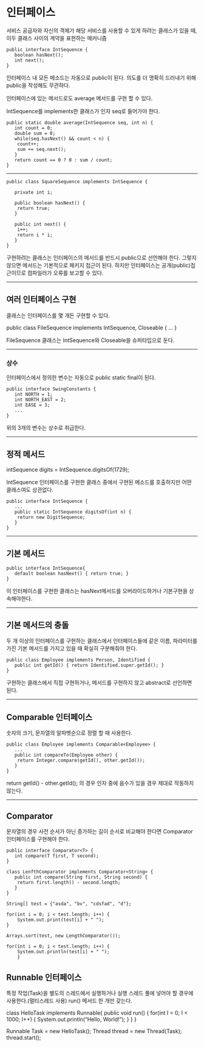 # 인터페이스

서비스 공급자와 자신의 객체가 해당 서비스를 사용할 수 있게 하려는 클래스가 있을 때, 이두 클래스 사이의 계약을 표현하는 메커니즘

```
public interface IntSequence {
   boolean hasNext();
   int next();
}
```

인터페이스 내 모든 메소드는 자동으로 public이 된다. 의도를 더 명확히 드러내기 위해 public을 작성해도 무관하다.


인터페이스에 있는 메서드로도 average 메서드를 구현 할 수 있다.

IntSequence를 implements한 클래스가 인자 seq로 들어가야 한다.

```
public static double average(IntSequence seq, int n) {
   int count = 0;
   double sum = 0;
   while(seq.hasNext() && count < n) {
	count++;
	sum += seq.next();
   }
   return count == 0 ? 0 : sum / count;
}
```

--------

```
public class SquareSequence implements IntSequence {

   private int i;

   public boolean hasNext() {
	return true;
   }

   public int next() {
	i++;
	return i * i;
   }
}
```

구현하려는 클래스는 인터페이스의 메서드를 반드시 public으로 선언해야 한다. 그렇지 않으면 메서드는 기본적으로 패키지 접근이 된다. 하지만 인터페이스는 공개(public)접근이므로 컴파일러가 오류를 보고할 수 있다.

------------

## 여러 인터페이스 구현

클래스는 인터페이스를 몇 개든 구현할 수 있다.

public class FileSequence implements IntSequence, Closeable {
   ...
}

FileSequence 클래스는 IntSequence와 Closeable을 슈퍼타입으로 둔다.


------------

### 상수

인터페이스에서 정의한 변수는 자동으로 public static final이 된다.

```
public interface SwingConstants {
   int NORTH = 1;
   int NORTH_EAST = 2;
   int EASE = 3;
   ...
}
```

위의 3개의 변수는 상수로 취급한다.

-----------------

## 정적 메서드

intSequence digits = IntSequence.digitsOf(1729);

IntSequence 인터페이스를 구현한 클래스 중에서 구현된 메소드를 호출하지만 어떤 클래스여도 상관없다.

```
public interface IntSequence {
   ...
   public static IntSequence digitsOf(int n) {
	return new DigitSequence;
   }
}
```

-------

## 기본 메서드

```
public interface IntSequence{
   default boolean hasNext() { return true; }
}
```

이 인터페이스를 구현한 클래스는 hasNext메서드를 오버라이드하거나 기본구현을 상속해야한다.

----------

## 기본 메서드의 충돌

두 개 이상의 인터페이스를 구현하는 클래스에서 인터페이스들에 같은 이름, 파라미터를 가진 기본 메서드를 가지고 있을 때 확실히 구분해줘야 한다.

```
public class Employee implements Person, Identified {
   public int getId() { return Identified.super.getId(); }
}
```

구현하는 클래스에서 직접 구현하거나, 메서드를 구현하지 않고 abstract로 선언하면 된다.

--------------

## Comparable 인터페이스

숫자의 크기, 문자열의 알파벳순으로 정렬 할 때 사용한다.

```
public class Employee implements Comparable<Employee> {
   ...
   public int compareTo(Employee other) {
	return Integer.compare(getId(), other.getId());
   }
}
```

return getId() - other.getId(); 의 경우 인자 중에 음수가 있을 경우 제대로 작동하지 않는다.

-------

## Comparator 

문자열의 경우 사전 순서가 아닌 증가하는 길이 순서로 비교해야 한다면 Comparator인터페이스를 구현해야 한다.

```
public interface Comparator<T> {
   int compare(T first, T second);
}

class LenfthComparator implements Comparator<String> {
   public int compare(String first, String second) {
	return first.length() - second.length;
   }
}

String[] test = {"asda", "bv", "cdsfad", "d"};
		
for(int i = 0; i < test.length; i++) {
	System.out.print(test[i] + " ");
}
		
Arrays.sort(test, new LengthComparator());		

for(int i = 0; i < test.length; i++) {
	System.out.println(test[i] + " ");
	}

```

## Runnable 인터페이스

특정 작업(Task)을 별도의 스레드에서 실행하거나 실행 스레드 풀에 넣어야 할 경우에 사용한다.(멀티스레드 사용)
run() 메서드 한 개만 갖는다.

class HelloTask implements Runnable{
   public void run() {
	for(int I = 0; I < 1000; I++) {
	   System.out.println(“Hello, World!”);
	}
   }
}

Runnable Task = new HelloTask();
Thread thread = new Thread(Task);
thread.start();
